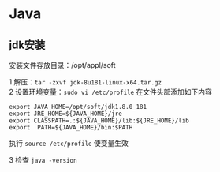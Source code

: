 # Java

## jdk安装
安装文件存放目录：/opt/appl/soft

1 解压：`tar -zxvf jdk-8u181-linux-x64.tar.gz` <br/>
2 设置环境变量：`sudo vi /etc/profile` 在文件头部添加如下内容 <br />

  `export JAVA_HOME=/opt/soft/jdk1.8.0_181` <br />
  `export JRE_HOME=${JAVA_HOME}/jre` <br />
  `export CLASSPATH=.:${JAVA_HOME}/lib:${JRE_HOME}/lib` <br />
  `export  PATH=${JAVA_HOME}/bin:$PATH` <br />

  执行 `source /etc/profile` 使变量生效 <br />

3 检查 `java -version`

